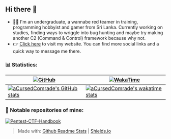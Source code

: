 ## Hi there 👋

- 🧑‍💻 I'm an undergraduate, a wannabe red teamer in training, programming hobbyist and gamer from Sri Lanka. Currently working on studies, finding ways to wriggle into bug hunting and maybe try making another C2 (Command & Control) framework because why not.
- 👉 [Click here](https://node-apps-acursedcomrade.koyeb.app/) to visit my website. You can find more social links and a quick way to message me there.

### 📊 Statistics:

| [![GitHub](https://img.shields.io/badge/GitHub-Stats-black?logo=github&style=for-the-badge&logoWidth=16)](https://shields.io) | [![WakaTime](https://img.shields.io/badge/WakaTime-Stats-black?logo=wakatime&style=for-the-badge&logoWidth=16)](https://shields.io) |
| ----- | ----- |
| [![aCursedComrade's GitHub stats](https://github-readme-stats.vercel.app/api?username=aCursedComrade&show_icons=true&theme=radical)](https://github.com/anuraghazra/github-readme-stats) | [![aCursedComrade's wakatime stats](https://github-readme-stats.vercel.app/api/wakatime?username=@aCursedComrade&layout=compact&theme=radical&langs_count=8)](https://wakatime.com/@aCursedComrade) |

<!--[![Top Langs](https://github-readme-stats.vercel.app/api/top-langs/?username=anuraghazra&layout=compact&theme=radical&langs_count=6)](https://github.com/anuraghazra/github-readme-stats)--->

### 📔 Notable repositories of mine:

[![Pentest-CTF-Handbook](https://github-readme-stats.vercel.app/api/pin/?username=aCursedComrade&repo=Pentest-CTF-Handbook&theme=radical)](https://github.com/aCursedComrade/Pentest-CTF-Handbook)

> Made with: [Github Readme Stats](https://github.com/anuraghazra/github-readme-stats) | [Shields.io](https://shields.io)
